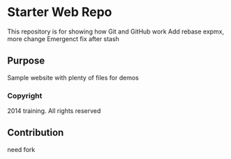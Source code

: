 # Starter Web Repo

This repository is for showing how Git and GitHub work Add rebase expmx, more change
Emergenct fix after stash

## Purpose

Sample website with plenty of files for demos

### Copyright

2014 training. All rights reserved

## Contribution

need fork